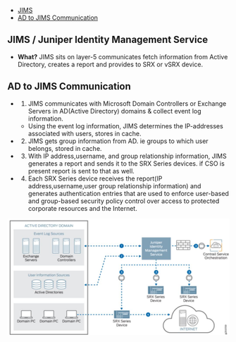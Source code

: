 - [JIMS](#jims)
- [AD to JIMS Communication](#com)

<a name=jims></a>
## JIMS / Juniper Identity Management Service
- **What?** JIMS sits on layer-5 communicates fetch information from Active Directory, creates a report and provides to SRX or vSRX device.

<a name=com></a>
## AD to JIMS Communication
- 1. JIMS communicates with Microsoft Domain Controllers or Exchange Servers in AD(Active Directory) domains & collect event log information. 
  - Using the event log information, JIMS determines the IP-addresses associated with users, stores in cache.
- 2. JIMS gets group information from AD. ie groups to which user belongs, stored in cache.
- 3. With IP address,username, and group relationship information, JIMS generates a report and sends it to the SRX Series devices. if CSO is present report is sent to that as well.
- 4. Each SRX Series device receives the report(IP address,username,user group relationship information) and generates authentication entries that are used to enforce user-based and group-based security policy control over access to protected corporate resources and the Internet.
<img src=JIMS_SRX.JPG width=700/>
